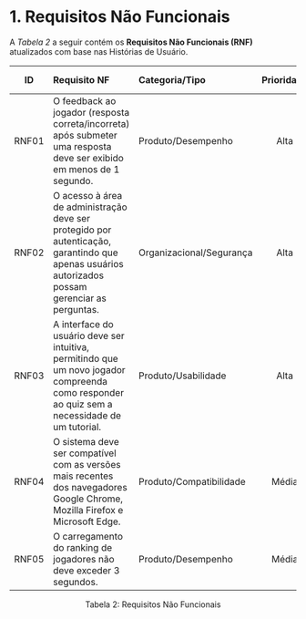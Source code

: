 # 1. Requisitos Não Funcionais

A *Tabela 2* a seguir contém os **Requisitos Não Funcionais (RNF)** atualizados com base nas Histórias de Usuário.

| ID    | Requisito NF                                                                                                                             | Categoria/Tipo               | Prioridade | Requisitos Relacionados |
| :----: | :--------------------------------------------------------------------------------------------------------------------------------------- | :--------------------------- | :--------: | :---------------------: |
| RNF01 | O feedback ao jogador (resposta correta/incorreta) após submeter uma resposta deve ser exibido em menos de 1 segundo.                    | Produto/Desempenho           |    Alta    |          RF01           |
| RNF02 | O acesso à área de administração deve ser protegido por autenticação, garantindo que apenas usuários autorizados possam gerenciar as perguntas. | Organizacional/Segurança     |    Alta    |          RF04           |
| RNF03 | A interface do usuário deve ser intuitiva, permitindo que um novo jogador compreenda como responder ao quiz sem a necessidade de um tutorial. | Produto/Usabilidade          |    Alta    |          RF01           |
| RNF04 | O sistema deve ser compatível com as versões mais recentes dos navegadores Google Chrome, Mozilla Firefox e Microsoft Edge.                | Produto/Compatibilidade      |    Média   |            -            |
| RNF05 | O carregamento do ranking de jogadores não deve exceder 3 segundos.                                                                      | Produto/Desempenho           |    Média   |          RF03           |

<div style="text-align: center">
<p>Tabela 2: Requisitos Não Funcionais</p>
</div>
